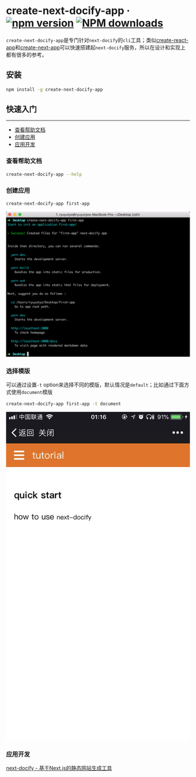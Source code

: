# create-next-docify-app &middot; [![npm version](https://img.shields.io/npm/v/create-next-docify-app.svg?style=flat)](https://www.npmjs.com/package/create-next-docify-app) [![NPM downloads](https://img.shields.io/npm/dm/create-next-docify-app.svg?style=flat-square)](http://www.npmtrends.com/create-next-docify-app)

`create-next-docify-app`是专门针对`next-docify`的`cli`工具；类似[create-react-app](https://github.com/facebook/create-react-app)和[create-next-app](https://github.com/segmentio/create-next-app)可以快速搭建起`next-docify`服务，所以在设计和实现上都有很多的参考。

## 安装

```bash
npm install -g create-next-docify-app
```

## 快速入门

---

- [查看帮助文档](#查看帮助文档)
- [创建应用](#创建应用)
- [应用开发](#应用开发)

### 查看帮助文档

```bash
create-next-docify-app --help
```

### 创建应用

```bash
create-next-docify-app first-app
```

![创建应用](docs/create-next-docify-app.png)

### 选择模版

可以通过设置`-t` option来选择不同的模版，默认情况是`default`；比如通过下面方式使用`document`模版

```bash
create-next-docify-app first-app -t document
```

![tutorial-01](docs/tutorial-01.png)

### 应用开发

[next-docify - 基于Next.js的静态网站生成工具](https://github.com/ryuever/next-docify/tree/master/packages/next-docify)